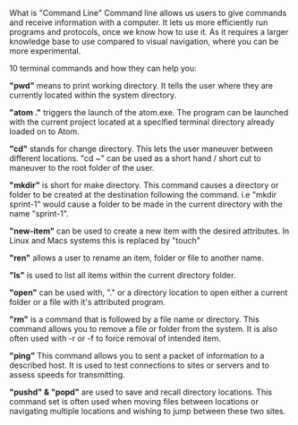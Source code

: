 What is "Command Line"
Command line allows us users to give commands and receive information with a computer.
It lets us more efficiently run programs and protocols, once we know how to use it.
As it requires a larger knowledge base to use compared to visual navigation, where you can be more experimental.

10 terminal commands and how they can help you:

**"pwd"** means to print working directory. It tells the user where they are currently located within the system directory.

**"atom ."** triggers the launch of the atom.exe. The program can be launched with the current project located at a specified terminal directory already loaded on to Atom.

**"cd"** stands for change directory. This lets the user maneuver between different locations. "cd ~" can be used as a short hand / short cut to maneuver to the root folder of the user.

**"mkdir"** is short for make directory. This command causes a directory or folder to be created at the destination following the command. i.e "mkdir sprint-1" would cause a folder to be made in the current directory with the name "sprint-1".

**"new-item"** can be used to create a new item with the desired attributes. In Linux and Macs systems this is replaced by "touch"

**"ren"** allows a user to rename an item, folder or file to another name.

**"ls"** is used to list all items within the current directory folder.

**"open"** can be used with, "." or a directory location to open either a current folder or a file with it's attributed program.

**"rm"** is a command that is followed by a file name or directory. This command allows you to remove a file or folder from the system. It is also often used with -r or -f to force removal of intended item.

**"ping"** This command allows you to sent a packet of information to a described host. It is used to test connections to sites or servers and to assess speeds for transmitting.

**"pushd" & "popd"** are used to save and recall directory locations. This command set is often used when moving files between locations or navigating multiple locations and wishing to jump between these two sites.
